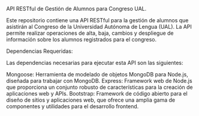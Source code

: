 API RESTful de Gestión de Alumnos para Congreso UAL.

Este repositorio contiene una API RESTful para la gestión de alumnos que asistirán al Congreso de la Universidad Autónoma de Lengua (UAL). La API permite realizar operaciones de alta, baja, cambios y despliegue de información sobre los alumnos registrados para el congreso.

Dependencias Requeridas:

Las dependencias necesarias para ejecutar esta API son las siguientes:

Mongoose: Herramienta de modelado de objetos MongoDB para Node.js, diseñada para trabajar con MongoDB.
Express: Framework web de Node.js que proporciona un conjunto robusto de características para la creación de aplicaciones web y APIs.
Bootstrap: Framework de código abierto para el diseño de sitios y aplicaciones web, que ofrece una amplia gama de componentes y utilidades para el desarrollo frontend.
